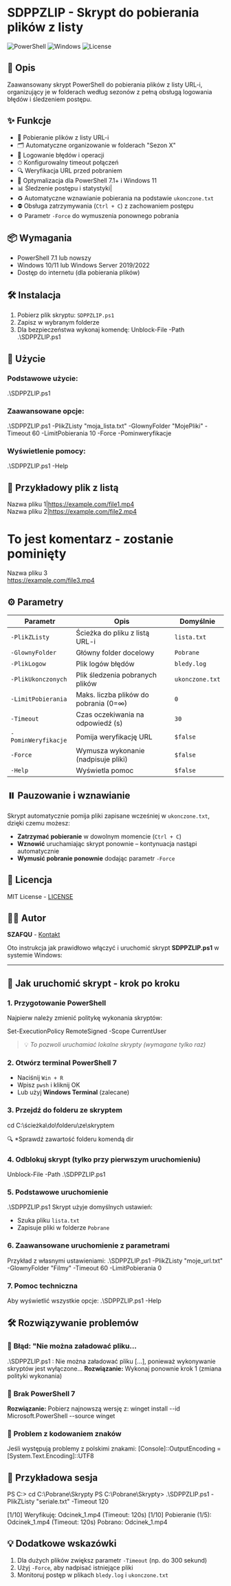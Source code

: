 # SDPPZLIP - Skrypt do pobierania plików z listy 

![PowerShell](https://img.shields.io/badge/PowerShell-7.1+-blue.svg)
![Windows](https://img.shields.io/badge/Windows-11%20|%20Server%202022-supported-green.svg)
![License](https://img.shields.io/badge/License-MIT-yellow.svg)

## 📝 Opis

Zaawansowany skrypt PowerShell do pobierania plików z listy URL-i, organizujący je w folderach według sezonów z pełną obsługą logowania błędów i śledzeniem postępu.

## ✨ Funkcje

- 📂 Pobieranie plików z listy URL-i
- 🗂 Automatyczne organizowanie w folderach "Sezon X"
- 📝 Logowanie błędów i operacji
- ⏱ Konfigurowalny timeout połączeń
- 🔍 Weryfikacja URL przed pobraniem
- 🚀 Optymalizacja dla PowerShell 7.1+ i Windows 11
- 📊 Śledzenie postępu i statystyki|
- ♻️ Automatyczne wznawianie pobierania na podstawie `ukonczone.txt`
- ⛔ Obsługa zatrzymywania (`Ctrl + C`) z zachowaniem postępu
- ⚙️ Parametr `-Force` do wymuszenia ponownego pobrania

## 📦 Wymagania

- PowerShell 7.1 lub nowszy
- Windows 10/11 lub Windows Server 2019/2022
- Dostęp do internetu (dla pobierania plików)

## 🛠 Instalacja

1. Pobierz plik skryptu: `SDPPZLIP.ps1`
2. Zapisz w wybranym folderze
3. Dla bezpieczeństwa wykonaj komendę:
   Unblock-File -Path .\SDPPZLIP.ps1

## 🚀 Użycie

### Podstawowe użycie:
.\SDPPZLIP.ps1


### Zaawansowane opcje:

.\SDPPZLIP.ps1 -PlikZListy "moja_lista.txt" -GlownyFolder "MojePliki" -Timeout 60 -LimitPobierania 10 -Force -Pominweryfikacje


### Wyświetlenie pomocy:
.\SDPPZLIP.ps1 -Help


## 📌 Przykładowy plik z listą

Nazwa pliku 1|https://example.com/file1.mp4  
Nazwa pliku 2|https://example.com/file2.mp4  
# To jest komentarz - zostanie pominięty  
Nazwa pliku 3  
https://example.com/file3.mp4

## ⚙️ Parametry

| Parametr           | Opis                                  | Domyślnie     |
|--------------------|---------------------------------------|---------------|
| `-PlikZListy`      | Ścieżka do pliku z listą URL-i        | `lista.txt`   |
| `-GlownyFolder`    | Główny folder docelowy                | `Pobrane`     |
| `-PlikLogow`       | Plik logów błędów                     | `bledy.log`   |
| `-PlikUkonczonych` | Plik śledzenia pobranych plików       | `ukonczone.txt` |
| `-LimitPobierania` | Maks. liczba plików do pobrania (0=∞) | `0`           |
| `-Timeout`         | Czas oczekiwania na odpowiedź (s)     | `30`          |
| `-PominWeryfikacje`| Pomija weryfikację URL                | `$false`      |
| `-Force`           | Wymusza wykonanie (nadpisuje pliki)   | `$false`      |
| `-Help`            | Wyświetla pomoc                       | `$false`      |

## ⏸️ Pauzowanie i wznawianie

Skrypt automatycznie pomija pliki zapisane wcześniej w `ukonczone.txt`, dzięki czemu możesz:

- **Zatrzymać pobieranie** w dowolnym momencie (`Ctrl + C`)
- **Wznowić** uruchamiając skrypt ponownie – kontynuacja nastąpi automatycznie
- **Wymusić pobranie ponownie** dodając parametr `-Force`

## 📄 Licencja

MIT License - [LICENSE](LICENSE)

## 👨‍💻 Autor

**SZAFQU** - [Kontakt](mailto:twój@email.com)


Oto instrukcja jak prawidłowo włączyć i uruchomić skrypt **SDPPZLIP.ps1** w systemie Windows:

---

## 🚀 **Jak uruchomić skrypt - krok po kroku**

### 1. **Przygotowanie PowerShell**
Najpierw należy zmienić politykę wykonania skryptów:

Set-ExecutionPolicy RemoteSigned -Scope CurrentUser

> 💡 *To pozwoli uruchamiać lokalne skrypty (wymagane tylko raz)*


### 2. **Otwórz terminal PowerShell 7**
- Naciśnij `Win + R`
- Wpisz `pwsh` i kliknij OK
- Lub użyj **Windows Terminal** (zalecane)


### 3. **Przejdź do folderu ze skryptem**
cd C:\ścieżka\do\folderu\ze\skryptem

🔍 *Sprawdź zawartość folderu komendą  dir


### 4. **Odblokuj skrypt (tylko przy pierwszym uruchomieniu)**
Unblock-File -Path .\SDPPZLIP.ps1


### 5. **Podstawowe uruchomienie**
.\SDPPZLIP.ps1
Skrypt użyje domyślnych ustawień:
- Szuka pliku `lista.txt`
- Zapisuje pliki w folderze `Pobrane`


### 6. **Zaawansowane uruchomienie z parametrami**
Przykład z własnymi ustawieniami:
.\SDPPZLIP.ps1 -PlikZListy "moje_url.txt" -GlownyFolder "Filmy" -Timeout 60 -LimitPobierania 0


### 7. **Pomoc techniczna**
Aby wyświetlić wszystkie opcje:
.\SDPPZLIP.ps1 -Help



## 🛠 **Rozwiązywanie problemów**

### 🔴 **Błąd: "Nie można załadować pliku...**
.\SDPPZLIP.ps1 : Nie można załadować pliku [...], ponieważ wykonywanie skryptów jest wyłączone...
**Rozwiązanie:** Wykonaj ponownie krok 1 (zmiana polityki wykonania)

### 🔴 **Brak PowerShell 7**
**Rozwiązanie:** Pobierz najnowszą wersję z:
winget install --id Microsoft.PowerShell --source winget


### 🔴 **Problem z kodowaniem znaków**
Jeśli występują problemy z polskimi znakami:
[Console]::OutputEncoding = [System.Text.Encoding]::UTF8


## 📌 **Przykładowa sesja**
PS C:\> cd C:\Pobrane\Skrypty
PS C:\Pobrane\Skrypty> .\SDPPZLIP.ps1 -PlikZListy "seriale.txt" -Timeout 120

[1/10] Weryfikuję: Odcinek_1.mp4 (Timeout: 120s)
[1/10] Pobieranie (1/5): Odcinek_1.mp4 (Timeout: 120s)
Pobrano: Odcinek_1.mp4



## 💡 **Dodatkowe wskazówki**
1. Dla dużych plików zwiększ parametr `-Timeout` (np. do 300 sekund)
2. Użyj `-Force`, aby nadpisać istniejące pliki
3. Monitoruj postęp w plikach `bledy.log` i `ukonczone.txt`


